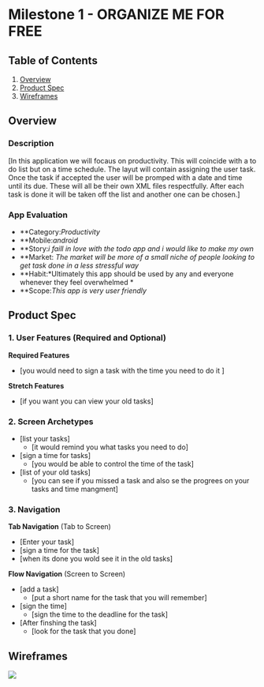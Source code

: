 # Milestone 1 - ORGANIZE ME FOR FREE

## Table of Contents

1. [Overview](#Overview)
1. [Product Spec](#Product-Spec)
1. [Wireframes](#Wireframes)

## Overview

### Description

[In this application we will focaus on productivity. This will coincide with a to do list but on a time schedule. The layut will contain assigning the user task. Once the task if accepted the user will be promped with a date and time until its due. These will all be their own XML files respectfully. After each task is done it will be taken off the list and another one can be chosen.]


### App Evaluation

- **Category:*Productivity*
- **Mobile:*android*
- **Story:*i faill in love with the todo app and i would like to make my own*
- **Market: *The market will be more of a small niche of people looking to get task done in a less stressful way*
- **Habit:*Ultimately this app should be used by any and everyone whenever they feel overwhelmed *
- **Scope:*This app is very user friendly*

## Product Spec

### 1. User Features (Required and Optional)

**Required Features**

* [you would need to sign a task with the time you need to do it ]

**Stretch Features**

* [if you want you can view your old tasks]

### 2. Screen Archetypes

- [list your tasks]
  - [it would remind you what tasks you need to do] 
- [sign a time for tasks]
  - [you would be able to control the time of the task]
- [list of your old tasks]
  - [you can see if you missed a task and also se the progrees on your tasks and time mangment]
    

### 3. Navigation

**Tab Navigation** (Tab to Screen)

* [Enter your task]
* [sign a time for the task]
* [when its done you wold see it in the old tasks]

**Flow Navigation** (Screen to Screen)

- [add a task]
  - [put a short name for the task that you will remember]
- [sign the time]
  - [sign the time to the deadline for the task]
- [After finshing the task]
  - [look for the task that you done]

## Wireframes


![](https://i.imgur.com/nEK3R5W.jpg)
